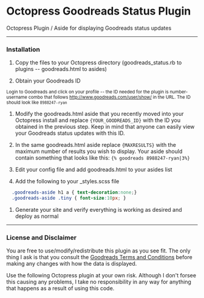 Octopress Goodreads Status Plugin
=====================

Octopress Plugin / Aside for displaying Goodreads status updates

-------------- -------------------------------------
### Installation

1. Copy the files to your Octopress directory (goodreads_status.rb to plugins -- goodreads.html to asides)

1. Obtain your Goodreads ID

  <sup>Login to Goodreads and click on your profile -- the ID needed for the plugin is number-username combo that follows http://www.goodreads.com/user/show/ in the URL. The ID should look like `8988247-ryan`</sup>

1. Modify the goodreads.html aside that you recently moved into your Octopress install and replace `{YOUR_GOODREADS_ID}` with the ID you obtained in the previous step. Keep in mind that anyone can easily view your Goodreads status updates with this ID.

1. In the same goodreads.html aside replace `{MAXRESULTS}` with the maximum number of results you wish to display. Your aside should contain something that looks like this: `{% goodreads 8988247-ryan|3%}`
1. Edit your config file and add goodreads.html to your asides list
1. Add the following to your _styles.scss file
```css
  .goodreads-aside h1 a { text-decoration:none;}
  .goodreads-aside .tiny { font-size:10px; }
```

1. Generate your site and verify everything is working as desired and deploy as normal

--------------------------------------------------
### License and Disclaimer
You are free to use/modify/redistribute this plugin as you see fit. The only thing I ask is that you consult the [Goodreads Terms and Conditions](http://www.goodreads.com/api/terms) before making any changes with how the data is displayed.

Use the following Octopress plugin at your own risk. Although I don't forsee this causing any problems, I take no responsibility in any way for anything that happens as a result of using this code.
